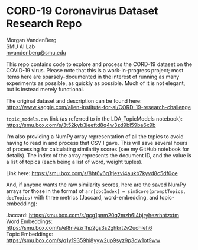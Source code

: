 # CORD-19 Coronavirus Dataset Research Repo
Morgan VandenBerg\
SMU AI Lab\
mvandenberg@smu.edu

This repo contains code to explore and process the CORD-19 dataset on the COVID-19 virus. Please note that this is a work-in-progress project; most items here are sparsely-documented in the interest of running as many experiments as possible, as quickly as possible. Much of it is not elegant, but is instead merely functional.

The original dataset and description can be found here: https://www.kaggle.com/allen-institute-for-ai/CORD-19-research-challenge

`topic_models.csv` link (as referred to in the LDA_TopicModels notebook): https://smu.box.com/s/3t52kyb3jeeftd8q4w3zd9bl59ba6x9b

I'm also providing a NumPy array representation of all the topics to avoid having to read in and process that CSV I gave. This will save several hours of processing for calculating similarity scores (see my GitHub notebook for details). The index of the array represents the document ID, and the value is a list of topics (each being a list of word, weight tuples).

Link here: https://smu.box.com/s/8ht6y6q1tjezvi4aukb7kyvd8c5df0oe

And, if anyone wants the raw similarity scores, here are the saved NumPy arrays for those in the format of `arr[docIndex] = simScore(promptTopics, docTopics)` with three metrics (Jaccard, word-embedding, and topic-embedding):

Jaccard: https://smu.box.com/s/gcg1pnm20q2mzh6i4bjryhezrhntzxtm \
Word Embeddings: https://smu.box.com/s/el8n7ezrfhp2gs3s2ghkrt2v2uohleh6 \
Topic Embeddings: https://smu.box.com/s/q1y19359hi8yyw2up9syz9p3dw1ot9ww
